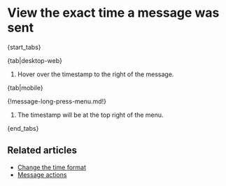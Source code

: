# View the exact time a message was sent

{start_tabs}

{tab|desktop-web}

1. Hover over the timestamp to the right of the message.

{tab|mobile}

{!message-long-press-menu.md!}

1. The timestamp will be at the top right of the menu.

{end_tabs}

## Related articles

* [Change the time format](/help/change-the-time-format)
* [Message actions](/help/message-actions)
